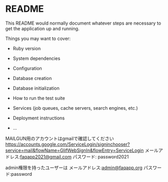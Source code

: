 # README

This README would normally document whatever steps are necessary to get the
application up and running.

Things you may want to cover:

* Ruby version

* System dependencies

* Configuration

* Database creation

* Database initialization

* How to run the test suite

* Services (job queues, cache servers, search engines, etc.)

* Deployment instructions

* ...

MAILGUN用のアカウントはgmailで確認してください
https://accounts.google.com/ServiceLogin/signinchooser?service=mail&flowName=GlifWebSignIn&flowEntry=ServiceLogin
メールアドレス:faqapp2021@gmail.com
パスワード: password2021

admin権限を持ったユーザーは
メールアドレス:admin@faqapp.org
パスワード:password
